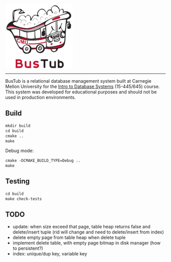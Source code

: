 <img src="logo/bustub.svg" alt="BusTub Logo" height="200">

-----------------

BusTub is a relational database management system built at Carnegie Mellon University for the [Intro to Database Systems](https://15445.courses.cs.cmu.edu) (15-445/645) course. This system was developed for educational purposes and should not be used in production environments.

## Build
```
mkdir build
cd build
cmake ..
make
```
Debug mode:

```
cmake -DCMAKE_BUILD_TYPE=Debug ..
make
```

## Testing
```
cd build
make check-tests
```
## TODO
* update: when size exceed that page, table heap returns false and delete/insert tuple (rid will change and need to delete/insert from index)
* delete empty page from table heap when delete tuple
* implement delete table, with empty page bitmap in disk manager (how to persistent?)
* index: unique/dup key, variable key
